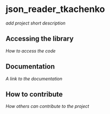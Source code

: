 # json_reader_tkachenko

*add project short description*

## Accessing the library

*How to access the code*

## Documentation

*A link to the documentation*

## How to contribute

*How others can contribute to the project*